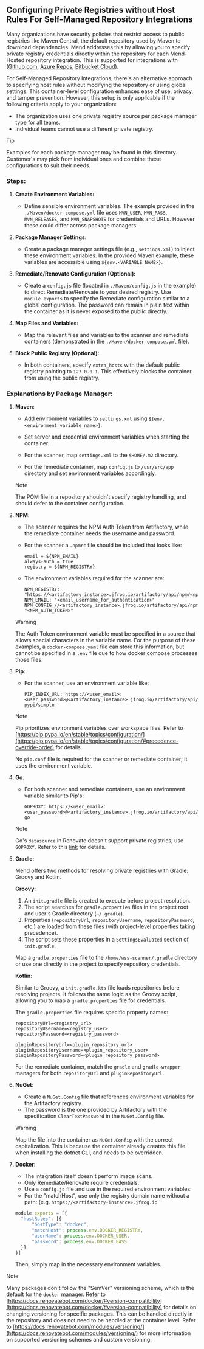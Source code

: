 ## Configuring Private Registries without Host Rules For Self-Managed Repository Integrations

Many organizations have security policies that restrict access to public registries like Maven Central, the default repository used by Maven to download dependencies. Mend addresses this by allowing you to specify private registry credentials directly within the repository for each Mend-Hosted repository integration. This is supported for integrations with ([Github.com](https://docs.mend.io/bundle/integrations/page/mend_for_github_com.html), [Azure Repos](https://docs.mend.io/bundle/integrations/page/using_mend_for_azure_repos.html), [Bitbucket Cloud](https://docs.mend.io/bundle/integrations/page/installation_of_mend_for_bitbucket_cloud.html)). 

For Self-Managed Repository Integrations, there's an alternative approach to specifying host rules without modifying the repository or using global settings. This container-level configuration enhances ease of use, privacy, and tamper prevention. However, this setup is only applicable if the following criteria apply to your organization:

- The organization uses one private registry source per package manager type for all teams.
- Individual teams cannot use a different private registry.

> [!TIP]  
Examples for each package manager may be found in this directory. Customer's may pick from individual ones and combine these configurations to suit their needs.

### Steps:

1. **Create Environment Variables:**
   - Define sensible environment variables. The example provided in the `./Maven/docker-compose.yml` file uses `MVN_USER`, `MVN_PASS`, `MVN_RELEASES`, and `MVN_SNAPSHOTS` for credentials and URLs. However these could differ across package managers. 

2. **Package Manager Settings:**
   - Create a package manager settings file (e.g., `settings.xml`) to inject these environment variables. In the provided Maven example, these variables are accessible using `${env.<VARIABLE_NAME>}`.

3. **Remediate/Renovate Configuration (Optional):**
   - Create a `config.js` file (located in `./Maven/config.js` in the example) to direct Remediate/Renovate to your desired registry. Use `module.exports` to specify the Remediate configuration similar to a global configuration. The password can remain in plain text within the container as it is never exposed to the public directly.

4. **Map Files and Variables:**
   - Map the relevant files and variables to the scanner and remediate containers (demonstrated in the `./Maven/docker-compose.yml` file).

5. **Block Public Registry (Optional):**
   - In both containers, specify `extra_hosts` with the default public registry pointing to `127.0.0.1`. This effectively blocks the container from using the public registry.

### Explanations by Package Manager:

1. **Maven**:

   - Add environment variables to `settings.xml` using `${env.<environment_variable_name>}`.

   - Set server and credential environment variables when starting the container.

   - For the scanner, map `settings.xml` to the `$HOME/.m2` directory.

   - For the remediate container, map `config.js` to `/usr/src/app` directory and set environment variables accordingly.

   > [!NOTE]  
   > The POM file in a repository shouldn't specify registry handling, and should defer to the container configuration.

2. **NPM**:
 
   - The scanner requires the NPM Auth Token from Artifactory, while the remediate container needs the username and password.

   - For the scanner a ``.npmrc`` file should be included that looks like:
     ```
     email = ${NPM_EMAIL}
     always-auth = true
     registry = ${NPM_REGISTRY}
     ```

   - The environment variables required for the scanner are:
     ```
     NPM_REGISTRY: "https://<artifactory_instance>.jfrog.io/artifactory/api/npm/<npm_registry>"
     NPM_EMAIL: "<email_username_for_authentication>"
     NPM_CONFIG_//<artifactory_instance>.jfrog.io/artifactory/api/npm/<npm_registry>:_auth: "<NPM_AUTH_TOKEN>"
     ```

   > [!WARNING]  
   The Auth Token environment variable must be specified in a source that allows special characters in the variable name. For the purpose of these examples, a ``docker-compose.yaml`` file can store this information, but cannot be specified in a ``.env`` file due to how docker compose processes those files.

3. **Pip**:

   - For the scanner, use an environment variable like:

     ```
     PIP_INDEX_URL: https://<user_email>:<user_password>@<artifactory_instance>.jfrog.io/artifactory/api/pypi/default-pypi/simple
     ```

   > [!NOTE]  
   > Pip prioritizes environment variables over workspace files. Refer to [https://pip.pypa.io/en/stable/topics/configuration/](https://pip.pypa.io/en/stable/topics/configuration/#precedence-override-order) for details.

   No `pip.conf` file is required for the scanner or remediate container; it uses the environment variable.

4. **Go**:

   - For both scanner and remediate containers, use an environment variable similar to Pip's:

     ```
     GOPROXY: https://<user_email>:<user_password>@<artifactory_instance>.jfrog.io/artifactory/api/go/default-go
     ```

   > [!NOTE]  
   > Go's `datasource` in Renovate doesn't support private registries; use `GOPROXY`. Refer to this [link](https://docs.renovatebot.com/modules/datasource/go/) for details.

5. **Gradle**:

   Mend offers two methods for resolving private registries with Gradle: Groovy and Kotlin.

   **Groovy**:

   1. An `init.gradle` file is created to execute before project resolution.
   2. The script searches for `gradle.properties` files in the project root and user's Gradle directory (`~/.gradle`).
   3. Properties (`repositoryUrl`, `repositoryUsername`, `repositoryPassword`, etc.) are loaded from these files (with project-level properties taking precedence).
   4. The script sets these properties in a `SettingsEvaluated` section of `init.gradle`.

   Map a `gradle.properties` file to the `/home/wss-scanner/.gradle` directory or use one directly in the project to specify repository credentials.

   **Kotlin**:

   Similar to Groovy, a `init.gradle.kts` file loads repositories before resolving projects. It follows the same logic as the Groovy script, allowing you to map a `gradle.properties` file for credentials.

   The `gradle.properties` file requires specific property names:

   ```properties
   repositoryUrl=<registry_url>
   repositoryUsername=<registry_user>
   repositoryPassword=<registry_password>

   pluginRepositoryUrl=<plugin_repository_url>
   pluginRepositoryUsername=<plugin_repository_user>
   pluginRepositoryPassword=<plugin_repository_password>
   ```

   For the remediate container, match the `gradle` and `gradle-wrapper` managers for both `repositoryUrl` and `pluginRepositoryUrl`.

6. **NuGet**:

   - Create a `NuGet.Config` file that references environment variables for the Artifactory registry.
   - The password is the one provided by Artifactory with the specification `ClearTextPassword` in the `NuGet.Config` file.

   > [!WARNING]  
   > Map the file into the container as `NuGet.Config` with the correct capitalization. This is because the container already creates this file when installing the dotnet CLI, and needs to be overridden.

7. **Docker**:

   - The integration itself doesn't perform image scans.
   - Only Remediate/Renovate require credentials.
   - Use a `config.js` file and use in the required environment variables:
   - For the "matchHost", use only the registry domain name without a path: (e.g. ``https://<artifactory-instance>.jfrog.io``

   ```javascript
   module.exports = [{
     "hostRules": [{
         "hostType": "docker",
         "matchHost": process.env.DOCKER_REGISTRY,
         "userName": process.env.DOCKER_USER,
         "password": process.env.DOCKER_PASS
     }]
   }]
   ```

   Then, simply map in the necessary environment variables.

> [!NOTE]  
> Many packages don't follow the "SemVer" versioning scheme, which is the default for the ``docker`` manager. Refer to [https://docs.renovatebot.com/docker/#version-compatibility](https://docs.renovatebot.com/docker/#version-compatibility) for details on changing versioning for specific packages. This can be handled directly in the repository and does not need to be handled at the container level. Refer to [https://docs.renovatebot.com/modules/versioning/](https://docs.renovatebot.com/modules/versioning/) for more information on supported versioning schemes and custom versioning.


